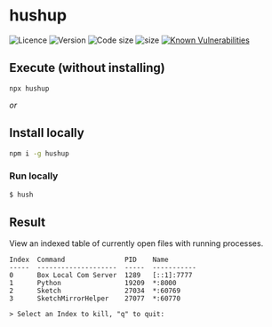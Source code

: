 # hushup

![Licence](https://img.shields.io/github/license/David-Way/hush?style=flat)
![Version](https://img.shields.io/npm/v/hushup?style=flat)
![Code size](https://img.shields.io/github/languages/code-size/David-Way/hush?style=flat)
![size](https://img.shields.io/github/issues-raw/David-Way/hush?style=flat)
[![Known Vulnerabilities](https://snyk.io/test/github/David-Way/hush/badge.svg)](https://snyk.io/test/github/David-way/hush)

## Execute (without installing)

```
npx hushup
```

_or_


## Install locally

```sh
npm i -g hushup
```

### Run locally

```sh
$ hush
```

## Result
View an indexed table of currently open files with running processes.
```
Index  Command               PID    Name       
-----  --------------------  -----  -----------
0      Box Local Com Server  1289   [::1]:7777
1      Python                19209  *:8000
2      Sketch                27034  *:60769
3      SketchMirrorHelper    27077  *:60770

> Select an Index to kill, "q" to quit: 
```